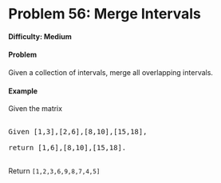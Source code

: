# Problem 56: Merge Intervals


#### Difficulty: Medium

#### Problem

Given a collection of intervals, merge all overlapping intervals.

#### Example

Given the matrix

<pre>

Given [1,3],[2,6],[8,10],[15,18],

return [1,6],[8,10],[15,18].

</pre>

Return ```[1,2,3,6,9,8,7,4,5]```
